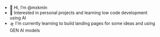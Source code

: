- 👋 Hi, I’m @mxkmln
- 👾 Interested in personal projects and learning low code development using AI
- 🛸 I'm currently learning to build landing pages for some ideas and using GEN AI models
  

<!---
mxkmln/mxkmln is a ✨ special ✨ repository because its `README.md` (this file) appears on your GitHub profile.
You can click the Preview link to take a look at your changes.
--->
